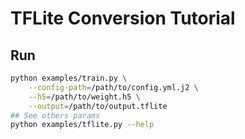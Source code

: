 # TFLite Conversion Tutorial

## Run

```bash
python examples/train.py \
    --config-path=/path/to/config.yml.j2 \
    --h5=/path/to/weight.h5 \
    --output=/path/to/output.tflite
## See others params
python examples/tflite.py --help
```
